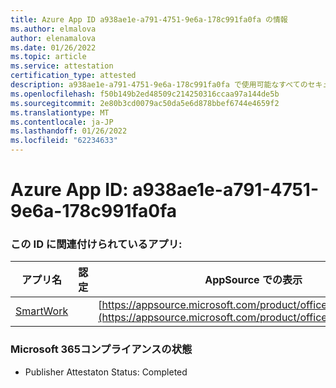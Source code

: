 ```yaml
---
title: Azure App ID a938ae1e-a791-4751-9e6a-178c991fa0fa の情報
ms.author: elmalova
author: elenamalova
ms.date: 01/26/2022
ms.topic: article
ms.service: attestation
certification_type: attested
description: a938ae1e-a791-4751-9e6a-178c991fa0fa で使用可能なすべてのセキュリティおよびコンプライアンス情報。
ms.openlocfilehash: f50b149b2ed48509c214250316ccaa97a144de5b
ms.sourcegitcommit: 2e80b3cd0079ac50da5e6d878bbef6744e4659f2
ms.translationtype: MT
ms.contentlocale: ja-JP
ms.lasthandoff: 01/26/2022
ms.locfileid: "62234633"
---
```

# <a name="azure-app-id-a938ae1e-a791-4751-9e6a-178c991fa0fa"></a>Azure App ID: a938ae1e-a791-4751-9e6a-178c991fa0fa


### <a name="apps-associated-with-this-id"></a>この ID に関連付けられているアプリ:
| **アプリ名** | **認定** | **AppSource での表示** |
|--------------|---------------|-----------------------|
| [SmartWork](https://docs.microsoft.com/microsoft-365-app-certification/forward/WA200001149) |  | [https://appsource.microsoft.com/product/office/WA200001149](https://appsource.microsoft.com/product/office/WA200001149) |

### <a name="microsoft-365-app-compliance-status"></a>Microsoft 365コンプライアンスの状態
- Publisher Attestaton Status: Completed
